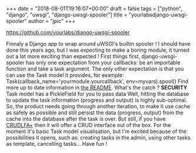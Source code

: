 +++
date = "2018-08-01T19:16:07+00:00"
draft = false
tags = ["python", "django", "uwsgi", "django-uwsgi-spooler"]
title = "yourlabsdjango-uwsgi-spooler"
author = "jpic"
+++

https://github.com/yourlabs/django-uwsgi-spooler

Finnaly a Django app to wrap around uWSGI's builtin spooler ! I should have done this years ago, but I was expecting to make a boring module, it turned out a lot more exciting than expected ! First things first, django-uwsgi-spooler has only one expectation from your callbacks: be an importable function and take a task argument. The only other expectation is that you can use the Task model it provides, for example: Task(callback_name='yourmodule.yourcallback', env=myvars).spool() Find more up to date information in [the README](https://github.com/yourlabs/django-uwsgi-spooler). What's the catch ? **SECURITY** Task model has a PickleField for you to pass data Well, hitting the database to update the task information (progress and output) is highly sub-optimal. So, the product needs going through another iteration, to make it use cache as safely as possible and still persist the data (progress, output) from the cache into the database after the task is over. But still, if you have [CRUDLFA+](https://blog.yourlabs.org/tagged/crudlfap) then it will offer a CRUD interface out of the box. For the moment it's basic Task model visualisation, but I'm excited because of the possibilities it opens, such as: creating tasks in the admin, using other tasks as template, cancelling tasks... Have fun !
